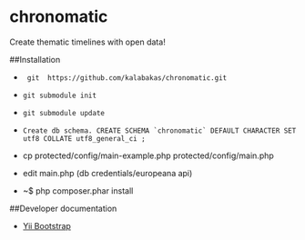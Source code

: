 chronomatic
===========

Create thematic timelines with open data!

##Installation
* ``` git  https://github.com/kalabakas/chronomatic.git```
* ``` git submodule init ```
* ``` git submodule update ```
* ``` Create db schema. CREATE SCHEMA `chronomatic` DEFAULT CHARACTER SET utf8 COLLATE utf8_general_ci ; ```
* cp protected/config/main-example.php protected/config/main.php
* edit main.php (db credentials/europeana api)

* ~$ php composer.phar install
  

##Developer documentation

* [Yii Bootstrap](http://www.cniska.net/yii-bootstrap/index.html)
